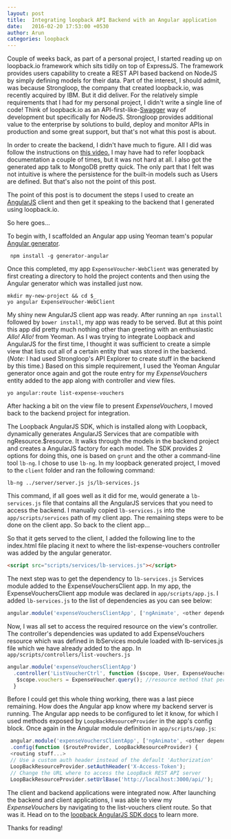 ```yaml
---
layout: post
title:  Integrating loopback API Backend with an Angular application
date:   2016-02-20 17:53:00 +0530
author: Arun
categories: loopback
---
```


Couple of weeks back, as part of a personal project, I started reading up on loopback.io framework which sits tidily on top of ExpressJS.
 The framework provides users capability to create a REST API based backend on NodeJS by simply defining models for their data. Part of the interest,
 I should admit, was because Strongloop, the company that created loopback.io, was recently acquired by IBM.
 But it did deliver. For the relatively simple requirements that I had for my personal project, I didn't write a single line of code\!
 Think of loopback.io as an API-first-like-[Swagger](http://swagger.io/) way of development but specifically for NodeJS.
 Strongloop provides additional value to the enterprise by solutions to build, deploy and monitor APIs in production and some great support,
 but that's not what this post is about.

 In order to create the backend, I didn't have much to figure. All I did was follow the instructions on
 [this video.](https://vimeo.com/109596021) I may have had to refer loopback documentation a couple of times, but it was
 not hard at all. I also got the generated app talk to MongoDB pretty quick. The only part that I felt was not intuitive is where the
 persistence for the built-in models such as Users are defined. But that's also not the point of this post.

 The point of this post is to document the steps I used to create an [AngularJS](https://angularjs.org/) client and then get it
 speaking to the backend that I generated using loopback.io.

  So here goes...

 To begin with, I scaffolded an Angular app using Yeoman team's popular [Angular generator](https://github.com/yeoman/generator-angular#readme).

```shell
 npm install -g generator-angular
```
Once this completed, my app `ExpenseVoucher-WebClient` was generated by first creating a directory to hold the project contents and then
using the Angular generator which was installed just now.

```shell
mkdir my-new-project && cd $_
yo angular ExpenseVoucher-WebClient
```

My shiny new AngularJS client app was ready. After running an `npm install` followed by `bower install`, my app was ready to be served. But at this point
this app did pretty much nothing other than greeting with an enthusiastic *Allo\! Allo\!* from Yeoman. As I
was trying to integrate Loopback and AngularJS for the first time, I thought it was sufficient to create a simple view that lists out all of
a certain entity that was stored in the backend. (*Note:* I had used Strongloop's API Explorer to create stuff in the backend by this time.)
Based on this simple requirement, I used the Yeoman Angular generator once again and got the route entry for my *ExpenseVouchers* entity
added to the app along with controller and view files.

```shell
yo angular:route list-expense-vouchers
```

After hacking a bit on the view file to present *ExpenseVouchers*, I moved back to the backend project for integration.

The Loopback AngularJS SDK, which is installed along with Loopback, dynamically generates AngularJS Services that are compatible with ngResource.$resource.
It walks through the models in the backend project and creates a AngularJS factory for each model. The SDK provides 2 options for doing this,
one is based on `grunt` and the other a command-line tool `lb-ng`. I chose to use `lb-ng`. In my loopback generated project, I moved to the
`client` folder and ran the following command:

```shell
lb-ng ../server/server.js js/lb-services.js
```

This command, if all goes well as it did for me, would generate a `lb-services.js` file that contains all the AngularJS services that you need
to access the backend. I manually copied `lb-services.js` into the `app/scripts/services` path of my client app. The remaining steps were to be
done on the client app. So back to the client app...

So that it gets served to the client, I added the following line to the index.html file placing it next to where the list-expense-vouchers
controller was added by the angular generator.

```html
<script src="scripts/services/lb-services.js"></script>
```

The next step was to get the dependency to `lb-services.js` Services module added to the ExpenseVouchersClient app. In my app,
the ExpenseVouchersClient app module was declared in `app/scripts/app.js`. I added `lb-services.js` to the list of dependencies as you can see below:

 ```javascript
 angular.module('expenseVouchersClientApp', ['ngAnimate', <other dependencies>, 'lbServices'])
 ```

Now, I was all set to access the required resource on the view's controller. The controller's dependencies was updated to add ExpenseVouchers
resource which was defined in lbServices module loaded with lb-services.js file which we have already added to the app.
In `app/scripts/controllers/list-vouchers.js`

```javascript
angular.module('expenseVouchersClientApp')
  .controller('ListVoucherCtrl', function ($scope, User, ExpenseVoucher){
   $scope.vouchers = ExpenseVoucher.query(); //resource method that performs a GET on the model lying underneath
  }
```

Before I could get this whole thing working, there was a last piece remaining. How does the Angular app know where my backend server is running.
 The Angular app needs to be configured to let it know, for which I used methods exposed by `LoopBackResourceProvider` in the app's
 config block. Once again in the Angular module definition in `app/scripts/app.js`:

```javascript
 angular.module('expenseVouchersClientApp', ['ngAnimate', <other dependencies>, 'lbServices'])
 .config(function ($routeProvider, LoopBackResourceProvider) {
 <routing stuff...>
 // Use a custom auth header instead of the default 'Authorization'
 LoopBackResourceProvider.setAuthHeader('X-Access-Token');
 // Change the URL where to access the LoopBack REST API server
 LoopBackResourceProvider.setUrlBase('http://localhost:3000/api/');
```

The client and backend applications were integrated now. After launching the backend and client applications, I was able to view my
*ExpenseVouchers* by navigating to the list-vouchers client route. So that was it. Head on to the
[loopback AngularJS SDK docs](https://docs.strongloop.com/display/public/LB/AngularJS+JavaScript+SDK) to learn more.

Thanks for reading\!
